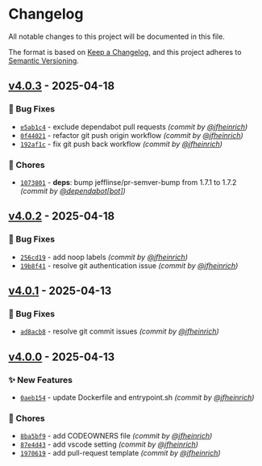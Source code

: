 # Changelog
All notable changes to this project will be documented in this file.

The format is based on [Keep a Changelog](https://keepachangelog.com/en/1.0.0/),
and this project adheres to [Semantic Versioning](https://semver.org/spec/v2.0.0.html).

## [v4.0.3] - 2025-04-18
### :bug: Bug Fixes
- [`e5ab1c4`](https://github.com/jfheinrich-eu/pipreqs-action/commit/e5ab1c48cc499e64b2144280afa027b6dd020b27) - exclude dependabot pull requests *(commit by [@jfheinrich](https://github.com/jfheinrich))*
- [`0f44021`](https://github.com/jfheinrich-eu/pipreqs-action/commit/0f44021afbfe701d233b79b3e8f669db6060fb6c) - refactor git push origin workflow *(commit by [@jfheinrich](https://github.com/jfheinrich))*
- [`192af1c`](https://github.com/jfheinrich-eu/pipreqs-action/commit/192af1cf9cdd3007fe248fb01931ec1d345b179c) - fix git push back workflow *(commit by [@jfheinrich](https://github.com/jfheinrich))*

### :wrench: Chores
- [`1073801`](https://github.com/jfheinrich-eu/pipreqs-action/commit/1073801b820bf1fe0ad8684245fe425c2169a91f) - **deps**: bump jefflinse/pr-semver-bump from 1.7.1 to 1.7.2 *(commit by [@dependabot[bot]](https://github.com/apps/dependabot))*


## [v4.0.2] - 2025-04-18
### :bug: Bug Fixes
- [`256cd19`](https://github.com/jfheinrich-eu/pipreqs-action/commit/256cd19187ebf354b3cd194fe86443d034b075bf) - add noop labels *(commit by [@jfheinrich](https://github.com/jfheinrich))*
- [`19b8f41`](https://github.com/jfheinrich-eu/pipreqs-action/commit/19b8f414e1c9406fe7a29cf1594f3e2202a8e029) - resolve git authentication issue *(commit by [@jfheinrich](https://github.com/jfheinrich))*


## [v4.0.1] - 2025-04-13
### :bug: Bug Fixes
- [`ad8acb8`](https://github.com/jfheinrich-eu/pipreqs-action/commit/ad8acb87e2fbf43a13d72d3b8e7eb9c5600bb5c6) - resolve git commit issues *(commit by [@jfheinrich](https://github.com/jfheinrich))*


## [v4.0.0] - 2025-04-13
### :sparkles: New Features
- [`0aeb154`](https://github.com/jfheinrich-eu/pipreqs-action/commit/0aeb154551d7aaa630443a5eb509a7c2e51efeb5) - update Dockerfile and entrypoint.sh *(commit by [@jfheinrich](https://github.com/jfheinrich))*

### :wrench: Chores
- [`8ba5bf9`](https://github.com/jfheinrich-eu/pipreqs-action/commit/8ba5bf9f5e1f99c4ba23246ff0f30ba65ecde4d4) - add CODEOWNERS file *(commit by [@jfheinrich](https://github.com/jfheinrich))*
- [`87e4d43`](https://github.com/jfheinrich-eu/pipreqs-action/commit/87e4d431d7ead3ba3410003736b678a26873dbcd) - add vscode setting *(commit by [@jfheinrich](https://github.com/jfheinrich))*
- [`1970619`](https://github.com/jfheinrich-eu/pipreqs-action/commit/19706191d51cdd86b443e8f85558e8c4bb91affb) - add pull-request template *(commit by [@jfheinrich](https://github.com/jfheinrich))*

[v4.0.0]: https://github.com/jfheinrich-eu/pipreqs-action/compare/v3.0.0...v4.0.0
[v4.0.1]: https://github.com/jfheinrich-eu/pipreqs-action/compare/v4.0.0...v4.0.1
[v4.0.2]: https://github.com/jfheinrich-eu/pipreqs-action/compare/v4.0.1...v4.0.2
[v4.0.3]: https://github.com/jfheinrich-eu/pipreqs-action/compare/v4.0.2...v4.0.3
